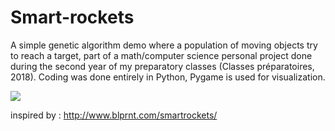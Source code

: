 # Smart-rockets

A simple genetic algorithm demo where a population of moving objects try to reach a target, part of a math/computer science personal project done during the second year of my preparatory classes (Classes préparatoires, 2018). Coding was done entirely in Python, Pygame is used for visualization.

![](pics/screenshot.png)


inspired by : http://www.blprnt.com/smartrockets/
